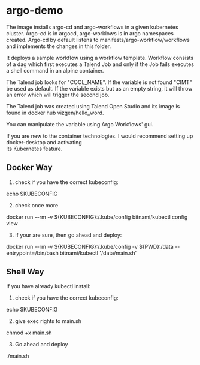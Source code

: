 # argo-demo

The image installs argo-cd and argo-workflows in a given kubernetes cluster. 
Argo-cd is in argocd, argo-worklows is in argo namespaces created. Argo-cd by default listens to 
manifests/argo-workflow/workflows and implements the changes in this folder.

It deploys a sample workflow using a workflow template. Workflow consists of a dag which first 
executes a Talend Job and only if the Job fails executes a shell command in an alpine container.

The Talend job looks for "COOL_NAME". If the variable is not found "CIMT"  be used as default. If the
variable exists but as an empty string, it will throw an error which will trigger the second job.

The Talend job was created using Talend Open Studio and its image is found in docker hub 
vizgen/hello_word.

You can manipulate the variable using Argo Workflows' gui.

If you are new to the container technologies. I would recommend setting up docker-desktop and activating \
   its Kubernetes feature.

## Docker Way

1. check if you have the correct kubeconfig:

echo $KUBECONFIG

2. check once more 

docker run --rm -v ${KUBECONFIG}:/.kube/config bitnami/kubectl config view 

3. If your are sure, then go ahead and deploy:

docker run --rm -v ${KUBECONFIG}:/.kube/config -v ${PWD}:/data --entrypoint=/bin/bash  bitnami/kubectl '/data/main.sh'

## Shell Way

If you have already kubectl install:

1. check if you have the correct kubeconfig:

echo $KUBECONFIG

2. give exec rights to main.sh

chmod +x main.sh

3. Go ahead and deploy

./main.sh

